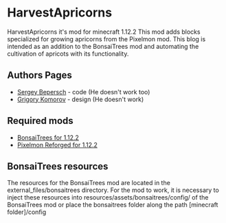 # HarvestApricorns
HarvestApricorns it's mod for minecraft 1.12.2
This mod adds blocks specialized for growing apricorns from the Pixelmon mod. This blog is intended as an addition to the BonsaiTrees mod and automating the cultivation of apricots with its functionality.

## Authors Pages
- [Sergey Bepersch](https://vk.com/tellmehonestlydidyouloseme) - code (He doesn't work too)
- [Grigory Komorov](https://vk.com/wenston) - design (He doesn't work)

## Required mods
- [BonsaiTrees for 1.12.2](https://github.com/thraaawn/BonsaiTrees/tree/master)
- [Pixelmon Reforged for 1.12.2](https://reforged.gg/)

## BonsaiTrees resources
The resources for the BonsaiTrees mod are located in the external_files/bonsaitrees directory. For the mod to work, it is necessary to inject these resources into resources/assets/bonsaitrees/config/ of the BonsaiTrees mod or place the bonsaitrees folder along the path [minecraft folder]/config
